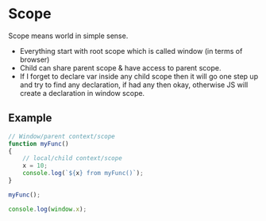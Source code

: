 # Scope

Scope means world in simple sense.

- Everything start with root scope which is called window (in terms of browser)
- Child can share parent scope & have access to parent scope.
- If I forget to declare var inside any child scope then it will go one step up and try to find any declaration, if had any then okay, otherwise JS will create a declaration in window scope.

## Example

```js
// Window/parent context/scope
function myFunc()
{
    // local/child context/scope
    x = 10;
    console.log(`${x} from myFunc()`);
}

myFunc();

console.log(window.x);
```
